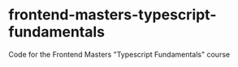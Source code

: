 # frontend-masters-typescript-fundamentals
Code for the Frontend Masters "Typescript Fundamentals" course
